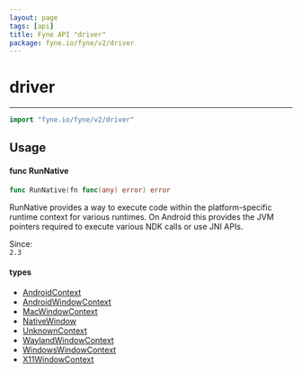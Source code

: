 ```yaml
---
layout: page
tags: [api]
title: Fyne API "driver"
package: fyne.io/fyne/v2/driver
---
```


# driver
---
```go
import "fyne.io/fyne/v2/driver"
```


## Usage

#### func  RunNative

```go
func RunNative(fn func(any) error) error
```
RunNative provides a way to execute code within the platform-specific runtime context for various runtimes. On Android this provides the JVM pointers required to execute various NDK calls or use JNI APIs.


<div class="since">Since: <code>
2.3</code></div>

#### types

 * [AndroidContext](androidcontext.html)
 * [AndroidWindowContext](androidwindowcontext.html)
 * [MacWindowContext](macwindowcontext.html)
 * [NativeWindow](nativewindow.html)
 * [UnknownContext](unknowncontext.html)
 * [WaylandWindowContext](waylandwindowcontext.html)
 * [WindowsWindowContext](windowswindowcontext.html)
 * [X11WindowContext](x11windowcontext.html)
